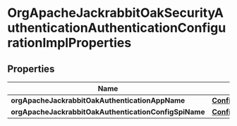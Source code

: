 

# OrgApacheJackrabbitOakSecurityAuthenticationAuthenticationConfigurationImplProperties

## Properties

Name | Type | Description | Notes
------------ | ------------- | ------------- | -------------
**orgApacheJackrabbitOakAuthenticationAppName** | [**ConfigNodePropertyString**](ConfigNodePropertyString.md) |  |  [optional]
**orgApacheJackrabbitOakAuthenticationConfigSpiName** | [**ConfigNodePropertyString**](ConfigNodePropertyString.md) |  |  [optional]



